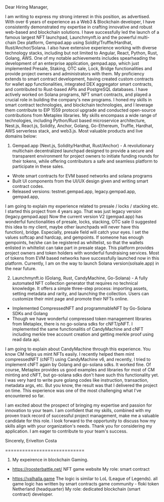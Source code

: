 Dear Hiring Manager,

I am writing to express my strong interest in this position, as advertised. With over 6 years of experience as a Web3 & Blockchain developer, I have consistently demonstrated my expertise in crafting innovative and robust web-based and blockchain solutions.
I have successfully led the launch of a famous largest NFT launchpad, Launchmynft.io and the powerful multi-chain Dex platform, Gempad.app using Soldity/Truffle/Hardhat, Rust/Anchor/Solana. I also have extensive experience working with diverse technology stacks, including but not limited to Angular, React, Python, Rust, Golang, AWS.
One of my notable achievements includes spearheading the development of an enterprise application, gempad.app, which just implemented Presale, Staking, OTC sale, Lock, Bridge functionalities and provide project owners and administrators with them.
My proficiency extends to smart contract development, having created custom contracts for wallet app functionalities, integrated DEX aggregator smart contracts, and contributed to Rust-based APIs and PostgreSQL databases. I have actively worked on Solana programs, NFT smart contracts, and played a crucial role in building the company's new programs.
I honed my skills in smart contract technologies, and blockchain technologies, and I leverage them contribute to EIP 1559 protocol upgrade and conducted open-source contributions from Metaplex libraries. 
My skills encompass a wide range of technologies, including Python/Rust based microservice architecture, Nest.js, React.js, Solidity, Anchor, Golang, Go-Ethereum, Truffle, Hardhat, AWS serverless stack, and web3.js.
Most valuable products and live domains below:
1) Gempad.app (Next.js, Solidity/Hardhat, Rust/Anchor) - A revolutionary multichain decentralized launchpad designed to provide a secure and transparent environment for project owners to initiate funding rounds for their tokens, while offering contributors a safe and seamless platform to participate in these sales.
- Wrote smart contracts for EVM based networks and solana programs
- Built UI components from the UI/UX design given and writing smart contract codes.
- Released versions: testnet.gempad.app, legacy.gempad.app, gempad.app, 

I am going to explain my experience related to presale / locks / stacking etc. I started this project from 4 years ago. That was just legacy version (legacy.gempad.app) Now the current version V2 (gempad.app) has wonderful functionalities of presale, locks, stacking, OTC sale (I suggested this idea to my client, maybe other launchpads will never have this function), bridge. Especially, presale field will catch your eyes. I set the values softcap and hardcap, and gempoints. If someone has enough gempoints, he/she can be registered as whiltelist, so that the wallets enlisted in whiltelist can take part in presale stage. This platform provides project owners and token holders with wonderful fundraising services. Most of tokens from EVM based networks have successfully launched now in this platform. Currently, I am on the way to launch Solana version(solsale.app) in the near future.

2) Launchmynft.io (Golang, Rust, CandyMachine, Go-Solana) - A fully automated NFT collection generator that requires no technical knowledge. It offers a simple three-step process: importing assets, setting metadata and rarity, and launching the collection. Users can customize their mint page and promote their NFTs online.

- Implemented CompressedNFT and programmableNFT by Go-Solana SDKs and Golang
- Though we have wonderful compressed token management libraries from Metaplex, there is no go-solana sdks for cNFT/pNFT. I implemented the same functionalitis of CandyMachine and cNFT including merkle tree account creation and getting merkle proof using read data api.

I am going to explain about CandyMachine through this experience. You know CM helps us mint NFTs easily. I recently helped them mint compressedNFT (cNFT) using CandyMachine v6, and recently, I tried to implement cNFT again by Golang and go-solana sdks. It worked fine. Of course, Metaplex provides us good examples and libraries for most of CM minting and cNFT, but go-solana sdks don't have such this functionality yet. I was very hard to write pure golang codes like instruction, transaction, metadata args, etc. But you know, the result was that I delivered the project on time. This experience was one of the most challenging what I've encountered so far.

I am excited about the prospect of bringing my expertise and passion for innovation to your team. I am confident that my skills, combined with my proven track record of successful project management, make me a valuable candidate for this role. I look forward to the opportunity to discuss how my skills align with your organization's needs.
Thank you for considering my application. I am eager to contribute to your team's success.

Sincerely,
Erivelton Costa



============================

1. My expeirence in blockchain Gaming.
- https://roosterbattle.net/ 
NFT game website
My role: smart contract

- https://valhalla.game
The logic is similar to LoL (League of Legends).
all game logic  has written by smart contracts
game community - floki token
Netherland (headquarter)
My role: dedicated blockchain (smart contract) developer.